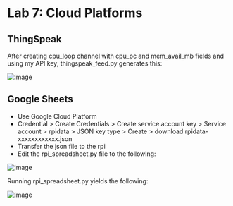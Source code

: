 # Lab 7: Cloud Platforms

## ThingSpeak

After creating cpu_loop channel with cpu_pc and mem_avail_mb fields and using my API key, thingspeak_feed.py generates this:

![image](https://user-images.githubusercontent.com/32800667/113621931-4bd56080-962a-11eb-9f19-6ccef10a35b8.png)

## Google Sheets

- Use Google Cloud Platform
- Credential > Create Credentials > Create service account key > Service account > rpidata > JSON key type > Create > download rpidata-xxxxxxxxxxxx.json
- Transfer the json file to the rpi
- Edit the rpi_spreadsheet.py file to the following:

![image](https://user-images.githubusercontent.com/32800667/113622450-05343600-962b-11eb-8b5b-6de6b42ffbb3.png)

Running rpi_spreadsheet.py yields the following:

![image](https://user-images.githubusercontent.com/32800667/113623621-9b1c9080-962c-11eb-98c4-85d1053db331.png)


